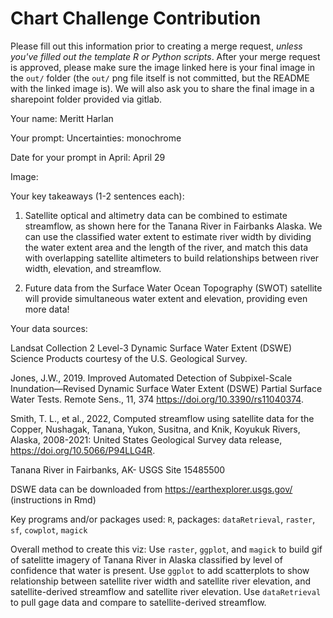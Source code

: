 # Chart Challenge Contribution

Please fill out this information prior to creating a merge request, *unless you've filled out the template R or Python scripts*. After your merge request is approved, please make sure the image linked here is your final image in the `out/` folder (the `out/` png file itself is not committed, but the README with the linked image is). We will also ask you to share the final image in a sharepoint folder provided via gitlab.

Your name: Meritt Harlan

Your prompt: Uncertainties: monochrome

Date for your prompt in April: April 29

Image:



Your key takeaways (1-2 sentences each):

1. Satellite optical and altimetry data can be combined to estimate streamflow, as shown here for the Tanana River in Fairbanks Alaska. We can use the classified water extent to estimate river width by dividing the water extent area and the length of the river, and match this data with overlapping satellite altimeters to build relationships between river width, elevation, and streamflow. 

2. Future data from the Surface Water Ocean Topography (SWOT) satellite will provide simultaneous water extent and elevation, providing even more data!

Your data sources:

Landsat Collection 2 Level-3 Dynamic Surface Water Extent (DSWE) Science Products courtesy of the U.S. Geological Survey.

Jones, J.W., 2019. Improved Automated Detection of Subpixel-Scale Inundation—Revised Dynamic Surface Water Extent (DSWE) Partial Surface Water Tests. Remote Sens., 11, 374 https://doi.org/10.3390/rs11040374.

Smith, T. L., et al., 2022, Computed streamflow using satellite data for the Copper, Nushagak, Tanana, Yukon, Susitna, and Knik, Koyukuk Rivers, Alaska, 2008-2021: United States Geological Survey data release, https://doi.org/10.5066/P94LLG4R.

Tanana River in Fairbanks, AK- USGS Site 15485500

DSWE data can be downloaded from https://earthexplorer.usgs.gov/ (instructions in Rmd)

Key programs and/or packages used: `R`, packages: `dataRetrieval`, `raster`, `sf`, `cowplot`, `magick`

Overall method to create this viz: Use `raster`, `ggplot`, and `magick` to build gif of satelitte imagery of Tanana River in Alaska classified by level of confidence that water is present. Use `ggplot` to add scatterplots to show relationship between satellite river width and satellite river elevation, and satellite-derived streamflow and satellite river elevation. Use `dataRetrieval` to pull gage data and compare to satellite-derived streamflow.

